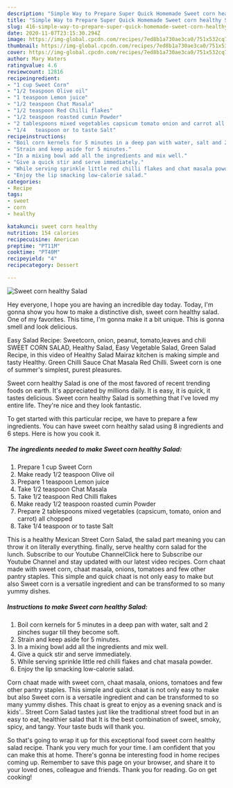 ```yaml
---
description: "Simple Way to Prepare Super Quick Homemade Sweet corn healthy Salad"
title: "Simple Way to Prepare Super Quick Homemade Sweet corn healthy Salad"
slug: 416-simple-way-to-prepare-super-quick-homemade-sweet-corn-healthy-salad
date: 2020-11-07T23:15:30.294Z
image: https://img-global.cpcdn.com/recipes/7ed8b1a730ae3ca0/751x532cq70/sweet-corn-healthy-salad-recipe-main-photo.jpg
thumbnail: https://img-global.cpcdn.com/recipes/7ed8b1a730ae3ca0/751x532cq70/sweet-corn-healthy-salad-recipe-main-photo.jpg
cover: https://img-global.cpcdn.com/recipes/7ed8b1a730ae3ca0/751x532cq70/sweet-corn-healthy-salad-recipe-main-photo.jpg
author: Mary Waters
ratingvalue: 4.6
reviewcount: 12816
recipeingredient:
- "1 cup Sweet Corn"
- "1/2 teaspoon Olive oil"
- "1 teaspoon Lemon juice"
- "1/2 teaspoon Chat Masala"
- "1/2 teaspoon Red Chilli flakes"
- "1/2 teaspoon roasted cumin Powder"
- "2 tablespoons mixed vegetables capsicum tomato onion and carrot all chopped"
- "1/4   teaspoon or to taste Salt"
recipeinstructions:
- "Boil corn kernels for 5 minutes in a deep pan with water, salt and 2 pinches sugar till they become soft."
- "Strain and keep aside for 5 minutes."
- "In a mixing bowl add all the ingredients and mix well."
- "Give a quick stir and serve immediately."
- "While serving sprinkle little red chilli flakes and chat masala powder."
- "Enjoy the lip smacking low-calorie salad."
categories:
- Recipe
tags:
- sweet
- corn
- healthy

katakunci: sweet corn healthy 
nutrition: 154 calories
recipecuisine: American
preptime: "PT11M"
cooktime: "PT40M"
recipeyield: "4"
recipecategory: Dessert

---
```



![Sweet corn healthy Salad](https://img-global.cpcdn.com/recipes/7ed8b1a730ae3ca0/751x532cq70/sweet-corn-healthy-salad-recipe-main-photo.jpg)

Hey everyone, I hope you are having an incredible day today. Today, I'm gonna show you how to make a distinctive dish, sweet corn healthy salad. One of my favorites. This time, I'm gonna make it a bit unique. This is gonna smell and look delicious.

Easy Salad Recipe: Sweetcorn, onion, peanut, tomato,leaves and chili SWEET CORN SALAD, Healthy Salad, Easy Vegetable Salad, Green Salad Recipe, in this video of Healthy Salad Mairaz kitchen is making simple and tasty Healthy. Green Chilli Sauce Chat Masala Red Chilli. Sweet corn is one of summer&#39;s simplest, purest pleasures.

Sweet corn healthy Salad is one of the most favored of recent trending foods on earth. It's appreciated by millions daily. It is easy, it is quick, it tastes delicious. Sweet corn healthy Salad is something that I've loved my entire life. They're nice and they look fantastic.


To get started with this particular recipe, we have to prepare a few ingredients. You can have sweet corn healthy salad using 8 ingredients and 6 steps. Here is how you cook it.

<!--inarticleads1-->

##### The ingredients needed to make Sweet corn healthy Salad:

1. Prepare 1 cup Sweet Corn
1. Make ready 1/2 teaspoon Olive oil
1. Prepare 1 teaspoon Lemon juice
1. Take 1/2 teaspoon Chat Masala
1. Take 1/2 teaspoon Red Chilli flakes
1. Make ready 1/2 teaspoon roasted cumin Powder
1. Prepare 2 tablespoons mixed vegetables (capsicum, tomato, onion and carrot) all chopped
1. Take 1/4   teaspoon or to taste Salt


This is a healthy Mexican Street Corn Salad, the salad part meaning you can throw it on literally everything. finally, serve healthy corn salad for the lunch. Subscribe to our Youtube ChannelClick here to Subscribe our Youtube Channel and stay updated with our latest video recipes. Corn chaat made with sweet corn, chaat masala, onions, tomatoes and few other pantry staples. This simple and quick chaat is not only easy to make but also Sweet corn is a versatile ingredient and can be transformed to so many yummy dishes. 

<!--inarticleads2-->

##### Instructions to make Sweet corn healthy Salad:

1. Boil corn kernels for 5 minutes in a deep pan with water, salt and 2 pinches sugar till they become soft.
1. Strain and keep aside for 5 minutes.
1. In a mixing bowl add all the ingredients and mix well.
1. Give a quick stir and serve immediately.
1. While serving sprinkle little red chilli flakes and chat masala powder.
1. Enjoy the lip smacking low-calorie salad.


Corn chaat made with sweet corn, chaat masala, onions, tomatoes and few other pantry staples. This simple and quick chaat is not only easy to make but also Sweet corn is a versatile ingredient and can be transformed to so many yummy dishes. This chaat is great to enjoy as a evening snack and is kids&#39;.. Street Corn Salad tastes just like the traditional street food but in an easy to eat, healthier salad that It is the best combination of sweet, smoky, spicy, and tangy. Your taste buds will thank you. 

So that's going to wrap it up for this exceptional food sweet corn healthy salad recipe. Thank you very much for your time. I am confident that you can make this at home. There's gonna be interesting food in home recipes coming up. Remember to save this page on your browser, and share it to your loved ones, colleague and friends. Thank you for reading. Go on get cooking!
